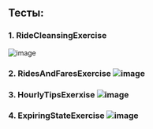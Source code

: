 ## Тесты:

### 1. RideCleansingExercise
![image](https://github.com/user-attachments/assets/249bb1fd-0b8d-49cb-ab82-810ba55ae241)

### 2. RidesAndFaresExercise ![image](https://github.com/user-attachments/assets/ab7590c2-3d12-4759-b625-53ee6c63259e)


### 3. HourlyTipsExerxise ![image](https://github.com/user-attachments/assets/cf7ee0e8-6fb0-48d6-b7ae-6c8c44a05402)


### 4. ExpiringStateExercise ![image](https://github.com/user-attachments/assets/622c3029-ca8c-4f92-8cd0-4ead776bb740)

